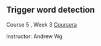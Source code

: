 ## Trigger word detection


Course 5 , Week 3   [Coursera](https://www.deeplearning.ai/)

Instructor: Andrew Wg




